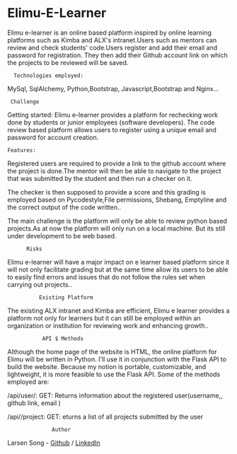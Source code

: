 # Elimu-E-Learner


Elimu e-learner is an online based platform  inspired by online learning platforms such as Kimba and  ALX's intranet.Users such as mentors can review and check students' code.Users register and add their email and password for registration. They then add their Github account  link on which the projects to be reviewed will be saved.

  
      Technologies employed:
   
   MySql, SqlAlchemy, Python,Bootstrap, Javascript,Bootstrap and Nginx...
   
     Challenge

  Getting started:
Elimu e-learner provides a platform for rechecking work done by students or junior employees (software developers). The code review based platform allows users to register using a unique email and password for account creation.

    Features:
Registered users are required to provide a link to the github account where the project is done.The mentor will then be able to navigate to the project that was submitted by the student and then run a checker on it.

The checker is then supposed to provide a score and this grading is employed based on Pycodestyle,File permissions, Shebang, Emptyline and the correct output of the code written..
   
 The main challenge is the platform will only be able to review python based projects.As at now the platform will only run on a local machine. But its still under development to be web based.


          Risks
Elimu e-learner will have a major impact on e learner based platform since it will not only facilitate grading but at the same time allow its users to be able to easily find errors and issues that do not follow the rules set when carrying out projects..
   

              Existing Platform

The existing ALX intranet and Kimba are efficient, Elimu e learner provides a platform not only for learners but it can still be employed within an organization or institution for reviewing work and enhancing growth..

               API $ Methods
                  
Although the home page of the website is HTML, the online platform for Elimu will be written in Python.
I'll use it in conjunction with the Flask API to build the website. 
Because my notion is portable, customizable, and lightweight, it is more feasible to use the Flask API. Some of the methods employed are:

/api/user/<id>: 
GET: Returns information about the registered user(username,, github link, email )
  
/api/<user>/project: 
GET: eturns a list of all projects submitted by the user

                  Author

Larsen Song - [Github](https://github.com/larsensong) / [LinkedIn](https://www.linkedin.com/in/larsen-mulamba-236a0718b?lipi=urn%3Ali%3Apage%3Ad_flagship3_profile_view_base_contact_details%3BFdYyfFARSJ24crdZLoz5Fg%3D%3D)
